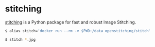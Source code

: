 stitching
=========

[stitching][1] is a Python package for fast and robust Image Stitching.

```bash
$ alias stitch='docker run --rm -v $PWD:/data openstitching/stitch'

$ stitch *.jpg
```

[1]: https://github.com/OpenStitching/stitching
